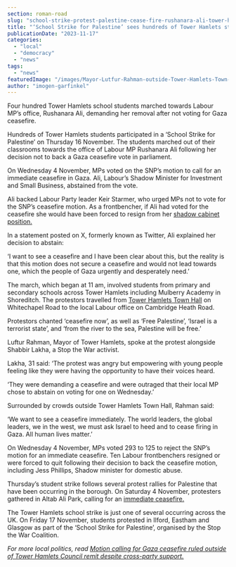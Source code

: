 ```yaml
---
section: roman-road
slug: "school-strike-protest-palestine-cease-fire-rushanara-ali-tower-hamlets"
title: "‘School Strike for Palestine’ sees hundreds of Tower Hamlets students march out of class to local MP's office"
publicationDate: "2023-11-17"
categories: 
  - "local"
  - "democracy"
  - "news"
tags: 
  - "news"
featuredImage: "/images/Mayor-Lutfur-Rahman-outside-Tower-Hamlets-Town-Hall.jpg"
author: "imogen-garfinkel"
---
```


Four hundred Tower Hamlets school students marched towards Labour MP’s office, Rushanara Ali, demanding her removal after not voting for Gaza ceasefire. 

Hundreds of Tower Hamlets students participated in a ‘School Strike for Palestine’ on Thursday 16 November. The students marched out of their classrooms towards the office of Labour MP Rushanara Ali following her decision not to back a Gaza ceasefire vote in parliament. 

On Wednesday 4 November, MPs voted on the SNP’s motion to call for an immediate ceasefire in Gaza. Ali, Labour’s Shadow Minister for Investment and Small Business, abstained from the vote.

Ali backed Labour Party leader Keir Starmer, who urged MPs not to vote for the SNP’s ceasefire motion. As a frontbencher, if Ali had voted for the ceasefire she would have been forced to resign from her [shadow cabinet position.](https://www.bbc.co.uk/news/uk-politics-67417726)

In a statement posted on X, formerly known as Twitter, Ali explained her decision to abstain: 

‘I want to see a ceasefire and I have been clear about this, but the reality is that this motion does not secure a ceasefire and would not lead towards one, which the people of Gaza urgently and desperately need.’

The march, which began at 11 am, involved students from primary and secondary schools across Tower Hamlets including Mulberry Academy in Shoreditch. The protestors travelled from [Tower Hamlets Town Hall](https://romanroadlondon.com/tower-hamlets-town-hall-moves-whitechapel-former-royal-london-hospital/) on Whitechapel Road to the local Labour office on Cambridge Heath Road.

Protestors chanted ‘ceasefire now’, as well as ‘Free Palestine’, ‘Israel is a terrorist state’, and ‘from the river to the sea, Palestine will be free.’

Luftur Rahman, Mayor of Tower Hamlets, spoke at the protest alongside Shabbir Lakha, a Stop the War activist. 

Lakha, 31 said: ‘The protest was angry but empowering with young people feeling like they were having the opportunity to have their voices heard.

‘They were demanding a ceasefire and were outraged that their local MP chose to abstain on voting for one on Wednesday.’ 

Surrounded by crowds outside Tower Hamlets Town Hall, Rahman said:

‘We want to see a ceasefire immediately. The world leaders, the global leaders, we in the west, we must ask Israel to heed and to cease firing in Gaza. All human lives matter.’ 

On Wednesday 4 November, MPs voted 293 to 125 to reject the SNP’s motion for an immediate ceasefire. Ten Labour frontbenchers resigned or were forced to quit following their decision to back the ceasefire motion, including Jess Phillips, Shadow minister for domestic abuse. 

Thursday’s student strike follows several protest rallies for Palestine that have been occurring in the borough. On Saturday 4 November, protesters gathered in Altab Ali Park, calling for an [immediate ceasefire.](https://whitechapellondon.co.uk/gaza-palestine-protest-tower-hamlets-november-2023/)

The Tower Hamlets school strike is just one of several occurring across the UK. On Friday 17 November, students protested in Ilford, Eastham and Glasgow as part of the ‘School Strike for Palestine’, organised by the Stop the War Coalition. 

_For more local politics, read_ [_Motion calling for Gaza ceasefire ruled outside of Tower Hamlets Council remit despite cross-party support._](https://romanroadlondon.com/tower-hamlets-aspire-labour-green-gaza-ceasefire-motion-rejected-council/)


